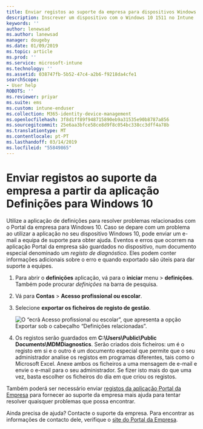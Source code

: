 ```yaml
---
title: Enviar registos ao suporte da empresa para dispositivos Windows 10 | Documentos da Microsoft
description: Inscrever um dispositivo com o Windows 10 1511 no Intune
keywords: ''
author: lenewsad
ms.author: lanewsad
manager: dougeby
ms.date: 01/09/2019
ms.topic: article
ms.prod: ''
ms.service: microsoft-intune
ms.technology: ''
ms.assetid: 038747fb-5b52-47c4-a2b6-f9218da4cfe1
searchScope:
- User help
ROBOTS: ''
ms.reviewer: priyar
ms.suite: ems
ms.custom: intune-enduser
ms.collection: M365-identity-device-management
ms.openlocfilehash: 3f8d1ff89f948715890eb9a31535e90b8787a856
ms.sourcegitcommit: 25e6aa3bfce58ce8d9f8c054bc338cc3dff4a78b
ms.translationtype: MT
ms.contentlocale: pt-PT
ms.lasthandoff: 03/14/2019
ms.locfileid: "55849865"
---
```

# <a name="send-logs-to-your-company-support-from-the-settings-app-for-windows-10"></a>Enviar registos ao suporte da empresa a partir da aplicação Definições para Windows 10

Utilize a aplicação de definições para resolver problemas relacionados com o Portal da empresa para Windows 10. Caso se depare com um problema ao utilizar a aplicação no seu dispositivo Windows 10, pode enviar um e-mail a equipa de suporte para obter ajuda. Eventos e erros que ocorrem na aplicação Portal da empresa são guardados no dispositivo, num documento especial denominado um _registo de diagnóstico_. Eles podem conter informações adicionais sobre o erro e quando exportado são úteis para dar suporte a equipes.

1. Para abrir o **definições** aplicação, vá para o **iniciar** menu > **definições**. Também pode procurar *definições* na barra de pesquisa.
2. Vá para **Contas** > **Acesso profissional ou escolar**.
3. Selecione **exportar os ficheiros de registo de gestão**.

   ![O “ecrã Acesso profissional ou escolar”, que apresenta a opção Exportar sob o cabeçalho “Definições relacionadas”.](./media/w10-export-logs.png)

4. Os registos serão guardados em **C:\Users\Public\Public Documents\MDMDiagnostics**. Serão criados dois ficheiros: um é o registo em si e o outro é um documento especial que permite que o seu administrador analise os registos em programas diferentes, tais como o Microsoft Excel. Anexe ambos os ficheiros a uma mensagem de e-mail e envie o e-mail para o seu administrador. Se fizer isto mais do que uma vez, basta escolher os ficheiros do dia em que criou os registos. 

Também poderá ser necessário enviar [registos da aplicação Portal da Empresa](send-logs-to-your-it-admin-cp-windows.md) para fornecer ao suporte da empresa mais ajuda para tentar resolver quaisquer problemas que possa encontrar. 

Ainda precisa de ajuda? Contacte o suporte da empresa. Para encontrar as informações de contacto dele, verifique o [site do Portal da Empresa](https://go.microsoft.com/fwlink/?linkid=2010980).
